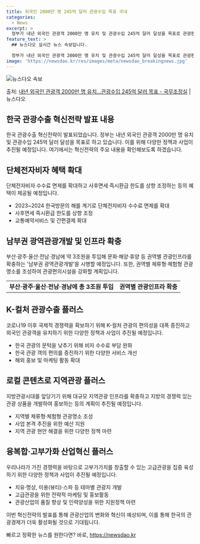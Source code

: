 ```yaml
---
title: 외국인 2000만 명 245억 달러 관광수입 목표 국내
categories:
  - News
excerpt: >
  정부가 내년 외국인 관광객 2000만 명 유치 및 관광수입 245억 달러 달성을 목표로 관광편의, 지역관광,…
feature_text: >
  ## 뉴스다오 실시간 뉴스 속보입니다.

  정부가 내년 외국인 관광객 2000만 명 유치 및 관광수입 245억 달러 달성을 목표로 관광편의, 지역관광,…
image: 'https://newsdao.kr/res/images/meta/newsdao_breakingnews.jpg'
---
```


![뉴스다오 속보](https://newsdao.kr/res/images/meta/newsdao_breakingnews.jpg)

<p>출처: <a href="https://newsdao.kr/2765" rel="dofollow">내년 외국인 관광객 2000만 명 유치…관광수입 245억 달러 목표 - 국무조정실</a> | 뉴스다오</p>

<h2 data-ke-size="size26">한국 관광수출 혁신전략 발표 내용</h2>

<p data-ke-size="size16">한국 관광수출 혁신전략이 발표되었습니다. 정부는 내년 외국인 관광객 2000만 명 유치 및 관광수입 245억 달러 달성을 목표로 하고 있습니다. 이를 위해 다양한 정책과 사업이 추진될 예정입니다. 여기에서는 혁신전략의 주요 내용을 확인해보도록 하겠습니다.</p>

<h2 data-ke-size="size24">단체전자비자 혜택 확대</h2>

<p data-ke-size="size16">단체전자비자 수수료 면제를 확대하고 사후면세 즉시환급 한도를 상향 조정하는 등의 혜택이 제공될 예정입니다.</p>

<ul>
    <li>2023~2024 한국방문의 해를 계기로 단체전자비자 수수료 면제를 확대</li>
    <li>사후면세 즉시환급 한도를 상향 조정</li>
    <li>교통예약서비스 및 간편결제 확대</li>
</ul>

<h2 data-ke-size="size24">남부권 광역관광개발 및 인프라 확충</h2>

<p data-ke-size="size16">부산·광주·울산·전남·경남에 약 3조원을 투입해 문화·해양·휴양 등 권역별 관광인프라를 확충하는 '남부권 광역관광개발’을 시행할 예정입니다. 또한, 권역별 체류형·체험형 관광명소를 조성하여 관광편의시설을 강화할 계획입니다.</p>

<table>
    <tr>
        <td style="text-align: center; height: 17px;"><b>부산·광주·울산·전남·경남에 총 3조원 투입</b></td>
        <td style="text-align: center; height: 17px;"><b>권역별 관광인프라 확충</b></td>
    </tr>
</table>

<h2 data-ke-size="size24">K-컬처 관광수출 플러스</h2>

<p data-ke-size="size16">코로나19 이후 국제적 경쟁력을 확보하기 위해 K-컬처 관광의 편의성을 대폭 증진하고 외국인 관광객을 유치하기 위한 다양한 정책과 사업이 추진될 예정입니다.</p>

<ul>
    <li>한국 관광의 문턱을 낮추기 위해 비자 수수료 부담 완화</li>
    <li>한국 관광 객의 편의를 증진하기 위한 다양한 서비스 개선</li>
    <li>해외 홍보 및 마케팅 활동 확대</li>
</ul>

<h2 data-ke-size="size24">로컬 콘텐츠로 지역관광 플러스</h2>

<p data-ke-size="size16">지방관광시대를 앞당기기 위해 대규모 지역관광 인프라를 확충하고 지방의 경쟁력 있는 관광 상품을 개발하여 홍보하는 등의 계획이 추진될 예정입니다.</p>

<ul>
    <li>지역별 체류형·체험형 관광명소 조성</li>
    <li>사업 본격 추진을 위한 예산 지원</li>
    <li>지역 관광 현안 해결을 위한 다양한 정책 마련</li>
</ul>

<h2 data-ke-size="size24">융복합·고부가화 산업혁신 플러스</h2>

<p data-ke-size="size16">우리나라가 가진 경쟁력을 바탕으로 고부가가치를 창출할 수 있는 고급관광을 집중 육성하기 위한 다양한 정책과 사업이 추진될 예정입니다.</p>

<ul>
    <li>치유·명상, 미용(뷰티)·스파 등 테마별 관광지 개발</li>
    <li>고급관광을 위한 전략적 마케팅 및 홍보활동</li>
    <li>관광산업의 품질 향상 및 인력양성을 위한 지원정책 마련</li>
</ul>

<p data-ke-size="size16">이번 혁신전략의 발표를 통해 관광산업의 변화와 혁신이 예상되며, 이를 통해 한국의 관광경제가 더욱 활성화될 것으로 기대됩니다.</p>
 

빠르고 정확한 뉴스를 원한다면? 바로, <a href="https://newsdao.kr" rel="dofollow">https://newsdao.kr</a>


    
